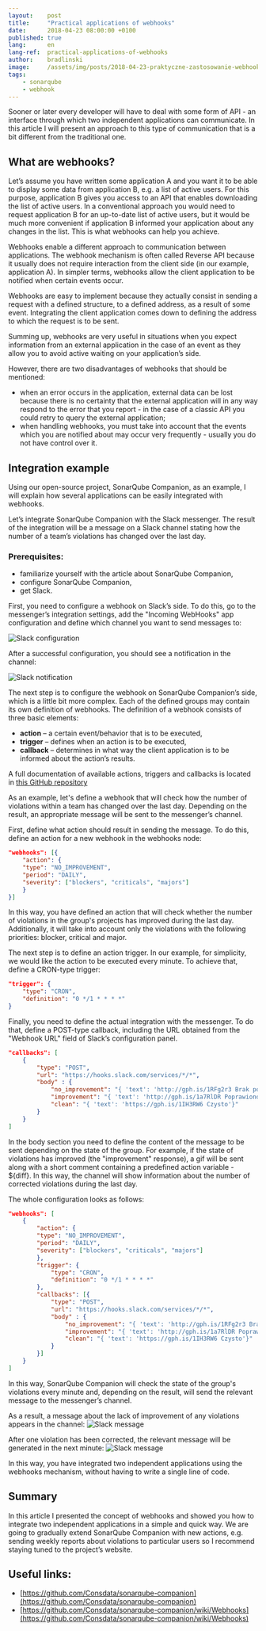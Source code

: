 ```yaml
---
layout:    post
title:     "Practical applications of webhooks"
date:      2018-04-23 08:00:00 +0100
published: true
lang:      en
lang-ref:  practical-applications-of-webhooks
author:    bradlinski
image:     /assets/img/posts/2018-04-23-praktyczne-zastosowanie-webhook/webhook.png
tags:
    - sonarqube
    - webhook
---
```


Sooner or later every developer will have to deal with some form of API - an interface through which two independent applications can communicate. In this article I will present an approach to this type of communication that is a bit different from the traditional one.

## What are webhooks?
Let’s assume you have written some application A and you want it to be able to display some data from application B, e.g. a list of active users. For this purpose, application B gives you access to an API that enables downloading the list of active users. In a conventional approach you would need to request application B for an up-to-date list of active users, but it would be much more convenient if application B informed your application about any changes in the list. This is what webhooks can help you achieve.

Webhooks enable a different approach to communication between applications. The webhook mechanism is often called Reverse API because it usually does not require interaction from the client side (in our example, application A). In simpler terms, webhooks allow the client application to be notified when certain events occur.

Webhooks are easy to implement because they actually consist in sending a request with a defined structure, to a defined address, as a result of some event. Integrating the client application comes down to defining the address to which the request is to be sent.

Summing up, webhooks are very useful in situations when you expect information from an external application in the case of an event as they allow you to avoid active waiting on your application’s side.

However, there are two disadvantages of webhooks that should be mentioned:
- when an error occurs in the application, external data can be lost because there is no certainty that the external application will in any way respond to the error that you report - in the case of a classic API you could retry to query the external application;
- when handling webhooks, you must take into account that the events which you are notified about may occur very frequently - usually you do not have control over it.

## Integration example
Using our open-source project, SonarQube Companion, as an example, I will explain how several applications can be easily integrated with webhooks.

Let’s integrate SonarQube Companion with the Slack messenger. The result of the integration will be a message on a Slack channel stating how the number of a team’s violations has changed over the last day.

### Prerequisites:
- familiarize yourself with the article about SonarQube Companion,
- configure SonarQube Companion,
- get Slack.

First, you need to configure a webhook on Slack’s side. To do this, go to the messenger’s integration settings, add the "Incoming WebHooks" app configuration and define which channel you want to send messages to:

![Slack configuration](/assets/img/posts/2018-04-23-praktyczne-zastosowanie-webhook/1.png)

After a successful configuration, you should see a notification in the channel:

![Slack notification](/assets/img/posts/2018-04-23-praktyczne-zastosowanie-webhook/2.png)

The next step is to configure the webhook on SonarQube Companion’s side, which is a little bit more complex. Each of the defined groups may contain its own definition of webhooks. The definition of a webhook consists of three basic elements:

- **action** – a certain event/behavior that is to be executed,
- **trigger** – defines when an action is to be executed,
- **callback** – determines in what way the client application is to be informed about the action’s results.

A full documentation of available actions, triggers and callbacks is located in [this GitHub repository](https://github.com/Consdata/sonarqube-companion/wiki/Webhooks)

As an example, let's define a webhook that will check how the number of violations within a team has changed over the last day. Depending on the result, an appropriate message will be sent to the messenger’s channel.

First, define what action should result in sending the message. To do this, define an action for a new webhook in the webhooks node:
```json
"webhooks": [{
    "action": {
    "type": "NO_IMPROVEMENT",
    "period": "DAILY",
    "severity": ["blockers", "criticals", "majors"]
    }
}]
```
In this way, you have defined an action that will check whether the number of violations in the group's projects has improved during the last day. Additionally, it will take into account only the violations with the following priorities: blocker, critical and major.

The next step is to define an action trigger. In our example, for simplicity, we would like the action to be executed every minute. To achieve that, define a CRON-type trigger:
```json
"trigger": {
    "type": "CRON",
    "definition": "0 */1 * * * *"
}
```

Finally, you need to define the actual integration with the messenger. To do that, define a POST-type callback, including the URL obtained from the "Webhook URL" field of Slack’s configuration panel.
```json
"callbacks": [
    {
        "type": "POST",
        "url": "https://hooks.slack.com/services/*/*",
        "body" : {
            "no_improvement": "{ 'text': 'http://gph.is/1RFg2r3 Brak poprawy'}",
            "improvement": "{ 'text': 'http://gph.is/1a7RlDR Poprawiono ${diff}'",
            "clean": "{ 'text': 'https://gph.is/1IH3RW6 Czysto'}"
        }
    }
]
```

In the body section you need to define the content of the message to be sent depending on the state of the group. For example, if the state of violations has improved (the "improvement" response), a gif will be sent along with a short comment containing a predefined action variable - ${diff}. In this way, the channel will show information about the number of corrected violations during the last day.

The whole configuration looks as follows:
```json
"webhooks": [
    {
        "action": {
        "type": "NO_IMPROVEMENT",
        "period": "DAILY",
        "severity": ["blockers", "criticals", "majors"]
        },
        "trigger": {
            "type": "CRON",
            "definition": "0 */1 * * * *"
        },
        "callbacks": [{
            "type": "POST",
            "url": "https://hooks.slack.com/services/*/*",
            "body" : {
                "no_improvement": "{ 'text': 'http://gph.is/1RFg2r3 Brak poprawy'}",
                "improvement": "{ 'text': 'http://gph.is/1a7RlDR Poprawiono ${diff}'",
                "clean": "{ 'text': 'https://gph.is/1IH3RW6 Czysto'}"
            }
        }]
    }
]
```
In this way, SonarQube Companion will check the state of the group's violations every minute and, depending on the result, will send the relevant message to the messenger’s channel.

As a result, a message about the lack of improvement of any violations appears in the channel:
![Slack message](/assets/img/posts/2018-04-23-praktyczne-zastosowanie-webhook/3.png)

After one violation has been corrected, the relevant message will be generated in the next minute:
![Slack message](/assets/img/posts/2018-04-23-praktyczne-zastosowanie-webhook/4.png)

In this way, you have integrated two independent applications using the webhooks mechanism, without having to write a single line of code.

## Summary
In this article I presented the concept of webhooks and showed you how to integrate two independent applications in a simple and quick way. We are going to gradually extend SonarQube Companion with new actions, e.g. sending weekly reports about violations to particular users so I recommend staying tuned to the project’s website.

## Useful links:
- [https://github.com/Consdata/sonarqube-companion](https://github.com/Consdata/sonarqube-companion)
- [https://github.com/Consdata/sonarqube-companion/wiki/Webhooks](https://github.com/Consdata/sonarqube-companion/wiki/Webhooks)
